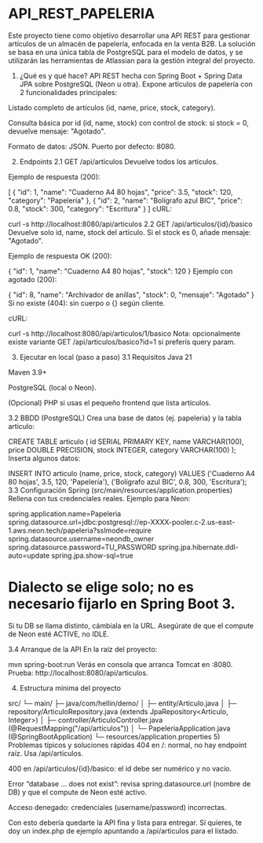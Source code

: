 # API_REST_PAPELERIA
Este proyecto tiene como objetivo desarrollar una API REST para gestionar artículos de un almacén de papelería, enfocada en la venta B2B. La solución se basa en una única tabla de PostgreSQL para el modelo de datos, y se utilizarán las herramientas de Atlassian para la gestión integral del proyecto.

1) ¿Qué es y qué hace?
API REST hecha con Spring Boot + Spring Data JPA sobre PostgreSQL (Neon u otra).
Expone artículos de papelería con 2 funcionalidades principales:

Listado completo de artículos (id, name, price, stock, category).

Consulta básica por id (id, name, stock) con control de stock: si stock = 0, devuelve mensaje: "Agotado".

Formato de datos: JSON. Puerto por defecto: 8080.

2) Endpoints
2.1 GET /api/articulos
Devuelve todos los artículos.

Ejemplo de respuesta (200):



[
  { "id": 1, "name": "Cuaderno A4 80 hojas", "price": 3.5, "stock": 120, "category": "Papelería" },
  { "id": 2, "name": "Bolígrafo azul BIC", "price": 0.8, "stock": 300, "category": "Escritura" }
]
cURL:



curl -s http://localhost:8080/api/articulos
2.2 GET /api/articulos/{id}/basico
Devuelve solo id, name, stock del artículo. Si el stock es 0, añade mensaje: "Agotado".

Ejemplo de respuesta OK (200):



{ "id": 1, "name": "Cuaderno A4 80 hojas", "stock": 120 }
Ejemplo con agotado (200):



{ "id": 8, "name": "Archivador de anillas", "stock": 0, "mensaje": "Agotado" }
Si no existe (404): sin cuerpo o {} según cliente.

cURL:



curl -s http://localhost:8080/api/articulos/1/basico
Nota: opcionalmente existe variante GET /api/articulos/basico?id=1 si preferís query param.

3) Ejecutar en local (paso a paso)
3.1 Requisitos
Java 21

Maven 3.9+

PostgreSQL (local o Neon).

(Opcional) PHP si usas el pequeño frontend que lista artículos.

3.2 BBDD (PostgreSQL)
Crea una base de datos (ej. papeleria) y la tabla articulo:



CREATE TABLE articulo (
  id       SERIAL PRIMARY KEY,
  name     VARCHAR(100),
  price    DOUBLE PRECISION,
  stock    INTEGER,
  category VARCHAR(100)
);
Inserta algunos datos:



INSERT INTO articulo (name, price, stock, category) VALUES
('Cuaderno A4 80 hojas', 3.5, 120, 'Papelería'),
('Bolígrafo azul BIC', 0.8, 300, 'Escritura');
3.3 Configuración Spring (src/main/resources/application.properties)
Rellena con tus credenciales reales. Ejemplo para Neon:



spring.application.name=Papeleria
spring.datasource.url=jdbc:postgresql://ep-XXXX-pooler.c-2.us-east-1.aws.neon.tech/papeleria?sslmode=require
spring.datasource.username=neondb_owner
spring.datasource.password=TU_PASSWORD
spring.jpa.hibernate.ddl-auto=update
spring.jpa.show-sql=true
# Dialecto se elige solo; no es necesario fijarlo en Spring Boot 3.
Si tu DB se llama distinto, cámbiala en la URL. Asegúrate de que el compute de Neon esté ACTIVE, no IDLE.

3.4 Arranque de la API
En la raíz del proyecto:



mvn spring-boot:run
Verás en consola que arranca Tomcat en :8080.
Prueba: http://localhost:8080/api/articulos.

4) Estructura mínima del proyecto


src/
 └─ main/
    ├─ java/com/hellin/demo/
    │  ├─ entity/Articulo.java
    │  ├─ repository/ArticuloRepository.java   (extends JpaRepository<Articulo, Integer>)
    │  ├─ controller/ArticuloController.java   (@RequestMapping("/api/articulos"))
    │  └─ PapeleriaApplication.java            (@SpringBootApplication)
    └─ resources/application.properties
5) Problemas típicos y soluciones rápidas
404 en /: normal, no hay endpoint raíz. Usa /api/articulos.

400 en /api/articulos/{id}/basico: el id debe ser numérico y no vacío.

Error “database … does not exist”: revisa spring.datasource.url (nombre de DB) y que el compute de Neon esté activo.

Acceso denegado: credenciales (username/password) incorrectas.

Con esto debería quedarte la API fina y lista para entregar. Si quieres, te doy un index.php de ejemplo apuntando a /api/articulos para el listado.